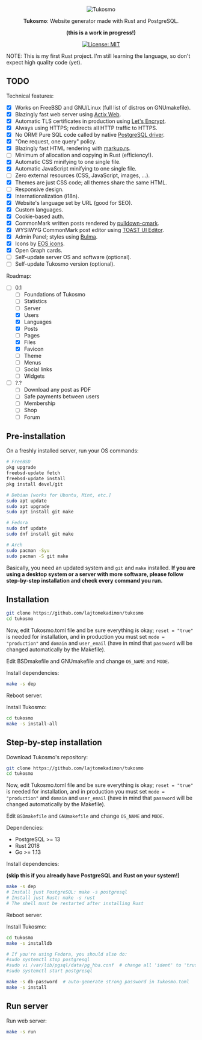 <div align="center">

![Tukosmo](./static/faviconadmin/favicon-96x96.png)

**Tukosmo**: Website generator made with Rust and PostgreSQL.

**(this is a work in progress!)**

[![License: MIT](
https://img.shields.io/badge/License-MIT-blue.svg)](
https://github.com/lajtomekadimon/tukosmo/blob/main/LICENSE)

</div>

NOTE: This is my first Rust project. I'm still learning the language, so
don't expect high quality code (yet).

## TODO

Technical features:

- [x] Works on FreeBSD and GNU/Linux (full list of distros on GNUmakefile).
- [x] Blazingly fast web server using [Actix Web](
https://github.com/actix/actix-web).
- [x] Automatic TLS certificates in production using [Let's Encrypt](
https://letsencrypt.org).
- [x] Always using HTTPS; redirects all HTTP traffic to HTTPS.
- [x] No ORM! Pure SQL code called by native [PostgreSQL driver](
https://github.com/sfackler/rust-postgres).
- [x] "One request, one query" policy.
- [x] Blazingly fast HTML rendering with [markup.rs](
https://github.com/utkarshkukreti/markup.rs).
- [ ] Minimum of allocation and copying in Rust (efficiency!).
- [x] Automatic CSS minifying to one single file.
- [x] Automatic JavaScript minifying to one single file.
- [ ] Zero external resources (CSS, JavaScript, images, ...).
- [x] Themes are just CSS code; all themes share the same HTML.
- [ ] Responsive design.
- [x] Internationalization (i18n).
- [x] Website's language set by URL (good for SEO).
- [x] Custom languages.
- [x] Cookie-based auth.
- [x] CommonMark written posts rendered by [pulldown-cmark](
https://github.com/raphlinus/pulldown-cmark).
- [x] WYSIWYG CommonMark post editor using [TOAST UI Editor](
https://github.com/nhn/tui.editor).
- [x] Admin Panel; styles using [Bulma](https://bulma.io/).
- [x] Icons by [EOS icons](https://eos-icons.com/).
- [x] Open Graph cards.
- [ ] Self-update server OS and software (optional).
- [ ] Self-update Tukosmo version (optional).

Roadmap:

- [ ] 0.1
    - [ ] Foundations of Tukosmo
    - [ ] Statistics
    - [ ] Server
    - [x] Users
    - [x] Languages
    - [x] Posts
    - [ ] Pages
    - [x] Files
    - [x] Favicon
    - [ ] Theme
    - [ ] Menus
    - [ ] Social links
    - [ ] Widgets
- [ ] ?.?
    - [ ] Download any post as PDF
    - [ ] Safe payments between users
    - [ ] Membership
    - [ ] Shop
    - [ ] Forum

## Pre-installation

On a freshly installed server, run your OS commands:

```sh
# FreeBSD
pkg upgrade
freebsd-update fetch
freebsd-update install
pkg install devel/git

# Debian [works for Ubuntu, Mint, etc.]
sudo apt update
sudo apt upgrade
sudo apt install git make

# Fedora
sudo dnf update
sudo dnf install git make

# Arch
sudo pacman -Syu
sudo pacman -S git make
```

Basically, you need an updated system and `git` and `make` installed.
**If you are using a desktop system or a server with more software,
please follow step-by-step installation and check every command you run.**

## Installation

```sh
git clone https://github.com/lajtomekadimon/tukosmo
cd tukosmo
```

Now, edit Tukosmo.toml file and be sure everything is okay;
`reset = "true"` is needed for installation, and in production you must set
`mode = "production"` and `domain` and `user_email` (have in mind that
`password` will be changed automatically by the Makefile).

Edit BSDmakefile and GNUmakefile and change `OS_NAME` and `MODE`.

Install dependencies:

```sh
make -s dep
```

Reboot server.

Install Tukosmo:

```sh
cd tukosmo
make -s install-all
```

## Step-by-step installation

Download Tukosmo's repository:

```sh
git clone https://github.com/lajtomekadimon/tukosmo
cd tukosmo
```

Now, edit Tukosmo.toml file and be sure everything is okay;
`reset = "true"` is needed for installation, and in production you must set
`mode = "production"` and `domain` and `user_email` (have in mind that
`password` will be changed automatically by the Makefile).

Edit `BSDmakefile` and `GNUmakefile` and change `OS_NAME` and `MODE`.

Dependencies:

- PostgreSQL >= 13
- Rust 2018
- Go >= 1.13

Install dependencies:

**(skip this if you already have PostgreSQL and Rust on your system!)**

```sh
make -s dep
# Install just PostgreSQL: make -s postgresql
# Install just Rust: make -s rust
# The shell must be restarted after installing Rust
```

Reboot server.

Install Tukosmo:

```sh
cd tukosmo
make -s installdb

# If you're using Fedora, you should also do:
#sudo systemctl stop postgresql
#sudo vi /var/lib/pgsql/data/pg_hba.conf  # change all 'ident' to 'trust'
#sudo systemctl start postgresql

make -s db-password  # auto-generate strong password in Tukosmo.toml
make -s install
```

## Run server

Run web server:

```sh
make -s run
```
